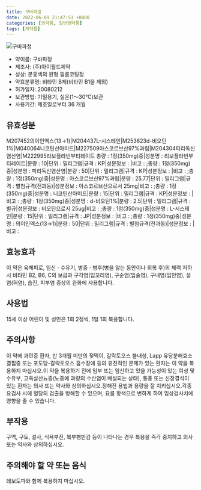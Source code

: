 ```yaml
---
title: 구바파정
date: 2022-06-09 21:47:51 +0800
categories: [의약품, 일반의약품]
tags: [의약품]
---
```

![구바파정](https://nedrug.mfds.go.kr/pbp/cmn/itemImageDownload/1MtU6vRYsX0)

- 약이름: 구바파정
- 제조사: (주)아이월드제약
- 성상: 분홍색의 원형 필름코팅정
- 약효분류명: 비타민 B제(비타민 B1을 제외)
- 허가일자: 20080212
- 보관방법: 기밀용기, 실온(1～30℃)보관
- 사용기간: 제조일로부터 36 개월
## 유효성분
M207452의이인엑스(13→1)|M204437L-시스테인|M253623d-비오틴1%|M040064니코틴산아미드|M227509아스코르브산97%과립|M204304피리독신염산염|M222995리보플라빈부티레이트
총량 : 1정(350mg)중|성분명 : 리보플라빈부티레이트|분량 : 10|단위 : 밀리그램|규격 : KP|성분정보 : |비고 : ;총량 : 1정(350mg)중|성분명 : 피리독신염산염|분량 : 50|단위 : 밀리그램|규격 : KP|성분정보 : |비고 : ;총량 : 1정(350mg)중|성분명 : 아스코르브산97%과립|분량 : 25.77|단위 : 밀리그램|규격 : 별첨규격(전과동)|성분정보 : 아스코르브산으로서 25mg|비고 : ;총량 : 1정(350mg)중|성분명 : 니코틴산아미드|분량 : 15|단위 : 밀리그램|규격 : KP|성분정보 : |비고 : ;총량 : 1정(350mg)중|성분명 : d-비오틴1%|분량 : 2.5|단위 : 밀리그램|규격 : 별규|성분정보 : 비오틴으로서 25ug|비고 : ;총량 : 1정(350mg)중|성분명 : L-시스테인|분량 : 15|단위 : 밀리그램|규격 : JP|성분정보 : |비고 : ;총량 : 1정(350mg)중|성분명 : 의이인엑스(13→1)|분량 : 50|단위 : 밀리그램|규격 : 별첨규격(전과동)|성분정보 : |비고 :
## 효능효과
이 약은 육체피로, 임신ㆍ수유기, 병중ㆍ병후(병을 앓는 동안이나 회복 후)의 체력 저하 시 비타민 B2, B6, C의 보급과 구각염(입꼬리염), 구순염(입술염), 구내염(입안염), 설염(혀염), 습진, 피부염 증상의 완화에 사용합니다.
## 사용법
15세 이상 어린이 및 성인은 1회 2정씩, 1일 1회 복용합니다.
## 주의사항
이 약에 과민증 환자, 만 3개월 미만의 젖먹이, 갈락토오스 불내성, Lapp 유당분해효소 결핍증 또는 포도당-갈락토오스 흡수장애 등의 유전적인 문제가 있는 환자는 이 약을 복용하지 마십시오.이 약을 복용하기 전에 임부 또는 임신하고 있을 가능성이 있는 여성 및 수유부, 고옥살산뇨증(뇨중에 과량의 수산염이 배설되는 상태), 통풍 또는 신장결석이 있는 환자는 의사 또는 약사와 상의하십시오.정해진 용법과 용량을 잘 지키십시오.각종 요검사 시에 혈당의 검출을 방해할 수 있으며, 요를 황색으로 변하게 하여 임상검사치에 영향을 줄 수 있습니다.
## 부작용
구역, 구토, 설사, 식욕부진, 복부팽만감 등이 나타나는 경우 복용을 즉각 중지하고 의사 또는 약사와 상의하십시오.
## 주의해야 할 약 또는 음식
레보도파와 함께 복용하지 마십시오.
